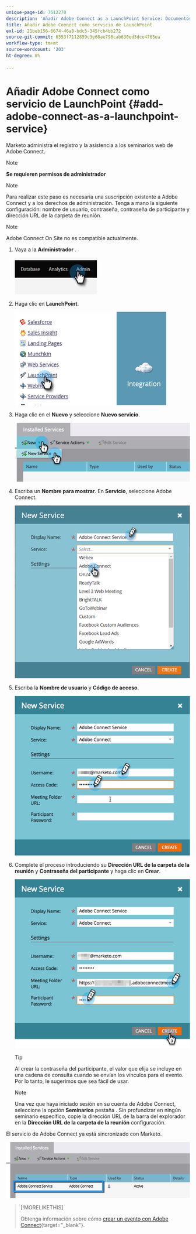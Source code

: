 ```yaml
---
unique-page-id: 7512270
description: 'Añadir Adobe Connect as a LaunchPoint Service: Documentos de Marketo: Documentación del producto'
title: Añadir Adobe Connect como servicio de LaunchPoint
exl-id: 21beb156-6674-46a8-bdc5-345fcb4bb272
source-git-commit: 6553f7112859c3e68ae798cab630ed3dce4765ea
workflow-type: tm+mt
source-wordcount: '203'
ht-degree: 0%

---
```


# Añadir Adobe Connect como servicio de LaunchPoint {#add-adobe-connect-as-a-launchpoint-service}

Marketo administra el registro y la asistencia a los seminarios web de Adobe Connect.

>[!NOTE]
>
>**Se requieren permisos de administrador**

>[!NOTE]
>
>Para realizar este paso es necesaria una suscripción existente a Adobe Connect y a los derechos de administración. Tenga a mano la siguiente configuración: nombre de usuario, contraseña, contraseña de participante y dirección URL de la carpeta de reunión.

>[!NOTE]
>
>Adobe Connect On Site no es compatible actualmente.

1. Vaya a la **Administrador** .

   ![](assets/add-adobe-connect-as-a-launchpoint-service-1.png)

1. Haga clic en **LaunchPoint**.

   ![](assets/add-adobe-connect-as-a-launchpoint-service-2.png)

1. Haga clic en el **Nuevo** y seleccione **Nuevo servicio**.

   ![](assets/add-adobe-connect-as-a-launchpoint-service-3.png)

1. Escriba un **Nombre para mostrar**. En **Servicio**, seleccione Adobe Connect.

   ![](assets/add-adobe-connect-as-a-launchpoint-service-4.png)

1. Escriba la **Nombre de usuario** y **Código de acceso**.

   ![](assets/add-adobe-connect-as-a-launchpoint-service-5.png)

1. Complete el proceso introduciendo su **Dirección URL de la carpeta de la reunión** y **Contraseña del participante** y haga clic en **Crear**.

   ![](assets/add-adobe-connect-as-a-launchpoint-service-6.png)

   >[!TIP]
   >
   >Al crear la contraseña del participante, el valor que elija se incluye en una cadena de consulta cuando se envían los vínculos para el evento. Por lo tanto, le sugerimos que sea fácil de usar.

   >[!NOTE]
   >
   >Una vez que haya iniciado sesión en su cuenta de Adobe Connect, seleccione la opción **Seminarios** pestaña . Sin profundizar en ningún seminario específico, copie la dirección URL de la barra del explorador en la **Dirección URL de la carpeta de la reunión** configuración.

El servicio de Adobe Connect ya está sincronizado con Marketo.

![](assets/add-adobe-connect-as-a-launchpoint-service-7.png)

>[!MORELIKETHIS]
>
>Obtenga información sobre cómo [crear un evento con Adobe Connect](/help/marketo/product-docs/demand-generation/events/create-an-event/create-an-event-with-adobe-connect.md){target=&quot;_blank&quot;}.
